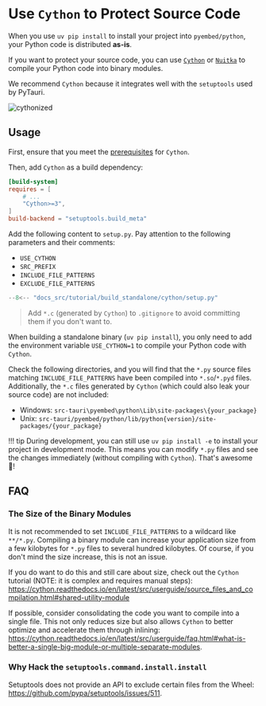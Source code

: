 # Use `Cython` to Protect Source Code

When you use `uv pip install` to install your project into `pyembed/python`, your Python code is distributed **as-is**.

If you want to protect your source code, you can use [`Cython`](https://github.com/cython/cython/) or [`Nuitka`](https://github.com/Nuitka/Nuitka/) to compile your Python code into binary modules.

We recommend `Cython` because it integrates well with the `setuptools` used by PyTauri.

![cythonized](https://github.com/user-attachments/assets/d4ecc6ae-b27f-4b8a-ad3e-28d406cd6ead)

## Usage

First, ensure that you meet the [prerequisites](https://cython.readthedocs.io/en/latest/src/quickstart/install.html#installing-cython) for `Cython`.

Then, add `Cython` as a build dependency:

```toml title="src-tauri/pyproject.toml"
[build-system]
requires = [
    # ...
    "Cython>=3",
]
build-backend = "setuptools.build_meta"
```

Add the following content to `setup.py`. Pay attention to the following parameters and their comments:

- `USE_CYTHON`
- `SRC_PREFIX`
- `INCLUDE_FILE_PATTERNS`
- `EXCLUDE_FILE_PATTERNS`

```python title="src-tauri/setup.py"
--8<-- "docs_src/tutorial/build_standalone/cython/setup.py"
```

> Add `*.c` (generated by `Cython`) to `.gitignore` to avoid committing them if you don't want to.

When building a standalone binary (`uv pip install`), you only need to add the environment variable `USE_CYTHON=1` to compile your Python code with `Cython`.

Check the following directories, and you will find that the `*.py` source files matching `INCLUDE_FILE_PATTERNS` have been compiled into `*.so`/`*.pyd` files. Additionally, the `*.c` files generated by `Cython` (which could also leak your source code) are not included:

- Windows: `src-tauri\pyembed\python\Lib\site-packages\{your_package}`
- Unix: `src-tauri/pyembed/python/lib/python{version}/site-packages/{your_package}`

!!! tip
    During development, you can still use `uv pip install -e` to install your project in development mode. This means you can modify `*.py` files and see the changes immediately (without compiling with `Cython`). That's awesome 🎉!

## FAQ

### The Size of the Binary Modules

It is not recommended to set `INCLUDE_FILE_PATTERNS` to a wildcard like `**/*.py`. Compiling a binary module can increase your application size from a few kilobytes for `*.py` files to several hundred kilobytes. Of course, if you don't mind the size increase, this is not an issue.

If you do want to do this and still care about size, check out the `Cython` tutorial (NOTE: it is complex and requires manual steps): <https://cython.readthedocs.io/en/latest/src/userguide/source_files_and_compilation.html#shared-utility-module>

If possible, consider consolidating the code you want to compile into a single file. This not only reduces size but also allows `Cython` to better optimize and accelerate them through inlining: <https://cython.readthedocs.io/en/latest/src/userguide/faq.html#what-is-better-a-single-big-module-or-multiple-separate-modules>.

### Why Hack the `setuptools.command.install.install`

Setuptools does not provide an API to exclude certain files from the Wheel: <https://github.com/pypa/setuptools/issues/511>.
